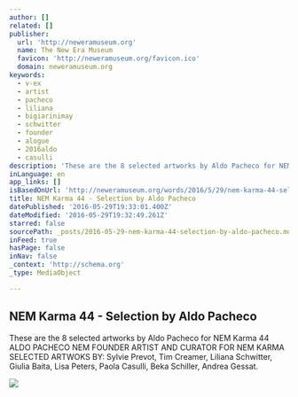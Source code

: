```yaml
---
author: []
related: []
publisher:
  url: 'http://neweramuseum.org'
  name: The New Era Museum
  favicon: 'http://neweramuseum.org/favicon.ico'
  domain: neweramuseum.org
keywords:
  - v-ex
  - artist
  - pacheco
  - liliana
  - bigiarinimay
  - schwitter
  - founder
  - alogue
  - 2016aldo
  - casulli
description: 'These are the 8 selected artworks by Aldo Pacheco for NEM Karma 44 ALDO PACHECO NEM FOUNDER ARTIST AND CURATOR FOR NEM KARMA SELECTED ARTWOKS BY: Sylvie Prevot, Tim Creamer, Liliana Schwitter, Giulia Baita, Lisa Peters, Paola Casulli, Beka Schiller, Andrea Gessat.'
inLanguage: en
app_links: []
isBasedOnUrl: 'http://neweramuseum.org/words/2016/5/29/nem-karma-44-selection-by-aldo-pacheco'
title: NEM Karma 44 - Selection by Aldo Pacheco
datePublished: '2016-05-29T19:33:01.400Z'
dateModified: '2016-05-29T19:32:49.261Z'
starred: false
sourcePath: _posts/2016-05-29-nem-karma-44-selection-by-aldo-pacheco.md
inFeed: true
hasPage: false
inNav: false
_context: 'http://schema.org'
_type: MediaObject

---
```

<article style=""><h1>NEM Karma 44 - Selection by Aldo Pacheco</h1><p>These are the 8 selected artworks by Aldo Pacheco for NEM Karma 44 ALDO PACHECO NEM FOUNDER ARTIST AND CURATOR FOR NEM KARMA SELECTED ARTWOKS BY: Sylvie Prevot, Tim Creamer, Liliana Schwitter, Giulia Baita, Lisa Peters, Paola Casulli, Beka Schiller, Andrea Gessat.</p><img src="http://static1.squarespace.com/static/50e5b834e4b0837383d7bb18/50e5b834e4b0837383d7bb1f/574b1f6ee32140af98e80253/1464541616874/13321823_10153465265547035_2558175547069915659_n.jpg?format=1000w" /></article>